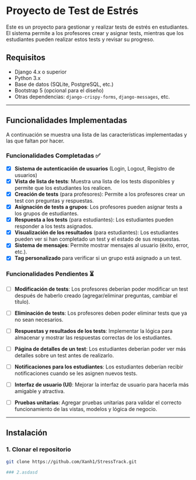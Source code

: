 # Proyecto de Test de Estrés

Este es un proyecto para gestionar y realizar tests de estrés en estudiantes. El sistema permite a los profesores crear y asignar tests, mientras que los estudiantes pueden realizar estos tests y revisar su progreso.

## Requisitos

- Django 4.x o superior
- Python 3.x
- Base de datos (SQLite, PostgreSQL, etc.)
- Bootstrap 5 (opcional para el diseño)
- Otras dependencias: `django-crispy-forms`, `django-messages`, etc.

---

## Funcionalidades Implementadas

A continuación se muestra una lista de las características implementadas y las que faltan por hacer.

### Funcionalidades Completadas ✅

- [x] **Sistema de autenticación de usuarios** (Login, Logout, Registro de usuarios)
- [x] **Vista de lista de tests**: Muestra una lista de los tests disponibles y permite que los estudiantes los realicen.
- [x] **Creación de tests** (para profesores): Permite a los profesores crear un test con preguntas y respuestas.
- [x] **Asignación de tests a grupos**: Los profesores pueden asignar tests a los grupos de estudiantes.
- [x] **Respuesta a los tests** (para estudiantes): Los estudiantes pueden responder a los tests asignados.
- [x] **Visualización de los resultados** (para estudiantes): Los estudiantes pueden ver si han completado un test y el estado de sus respuestas.
- [x] **Sistema de mensajes**: Permite mostrar mensajes al usuario (éxito, error, etc.).
- [x] **Tag personalizado** para verificar si un grupo está asignado a un test.

### Funcionalidades Pendientes ⏳

- [ ] **Modificación de tests**: Los profesores deberían poder modificar un test después de haberlo creado (agregar/eliminar preguntas, cambiar el título).
- [ ] **Eliminación de tests**: Los profesores deben poder eliminar tests que ya no sean necesarios.
- [ ] **Respuestas y resultados de los tests**: Implementar la lógica para almacenar y mostrar las respuestas correctas de los estudiantes.
- [ ] **Página de detalles de un test**: Los estudiantes deberían poder ver más detalles sobre un test antes de realizarlo.
- [ ] **Notificaciones para los estudiantes**: Los estudiantes deberían recibir notificaciones cuando se les asignen nuevos tests.
- [ ] **Interfaz de usuario (UI)**: Mejorar la interfaz de usuario para hacerla más amigable y atractiva.
- [ ] **Pruebas unitarias**: Agregar pruebas unitarias para validar el correcto funcionamiento de las vistas, modelos y lógica de negocio.


---

## Instalación

### 1. Clonar el repositorio
```bash
git clone https://github.com/Xanh1/StressTrack.git

### 2.asdasd

